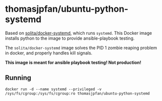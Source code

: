 # thomasjpfan/ubuntu-python-systemd

Based on [solita/docker-systemd](https://github.com/solita/docker-systemd), which runs `systemd`. This Docker image installs python to the image to provide ansible-playbook testing.

The `solita/docker-systemd` image solves the PID 1 zombie reaping problem in docker, and properly handles kill signals.

**This image is meant for ansible playbook testing! Not production!**

## Running

```
docker run -d --name systemd --privileged -v /sys/fs/cgroup:/sys/fs/cgroup:ro thomasjpfan/ubuntu-python-systemd
```
